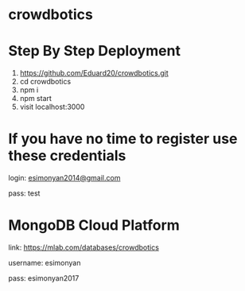 # crowdbotics

# Step By Step Deployment

1) https://github.com/Eduard20/crowdbotics.git
2) cd crowdbotics
3) npm i
4) npm start
5) visit localhost:3000

# If you have no time to register use these credentials

login: esimonyan2014@gmail.com

pass: test

# MongoDB Cloud Platform

link: https://mlab.com/databases/crowdbotics

username: esimonyan

pass: esimonyan2017
